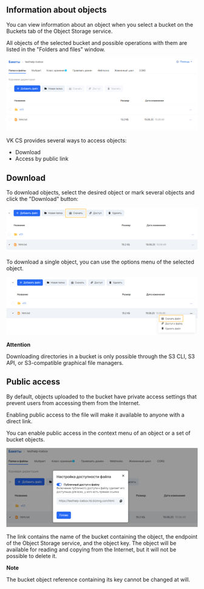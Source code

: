 ## Information about objects

You can view information about an object when you select a bucket on the Buckets tab of the Object Storage service.

All objects of the selected bucket and possible operations with them are listed in the "Folders and files" window.

![](./assets/1598040593720-1598040593720.png)

VK CS provides several ways to access objects:

- Download
- Access by public link

## Download

To download objects, select the desired object or mark several objects and click the "Download" button:

![](./assets/1598040804152-1598040804152.png)

To download a single object, you can use the options menu of the selected object.

![](./assets/1598040891346-1598040891346.png)

**Attention**

Downloading directories in a bucket is only possible through the S3 CLI, S3 API, or S3-compatible graphical file managers.

## Public access

By default, objects uploaded to the bucket have private access settings that prevent users from accessing them from the Internet.

Enabling public access to the file will make it available to anyone with a direct link.

You can enable public access in the context menu of an object or a set of bucket objects.

![](./assets/1598041497992-1598041497992.png)

The link contains the name of the bucket containing the object, the endpoint of the Object Storage service, and the object key. The object will be available for reading and copying from the Internet, but it will not be possible to delete it.

**Note**

The bucket object reference containing its key cannot be changed at will.
